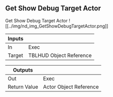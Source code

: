## Get Show Debug Target Actor
Get Show Debug Target Actor
![[../img/nd_img_GetShowDebugTargetActor.png]]

|Inputs||
|--|--|
| In | Exec |
| Target | TBLHUD Object Reference |

|Outputs||
|--|--|
| Out | Exec |
| Return Value | Actor Object Reference |
